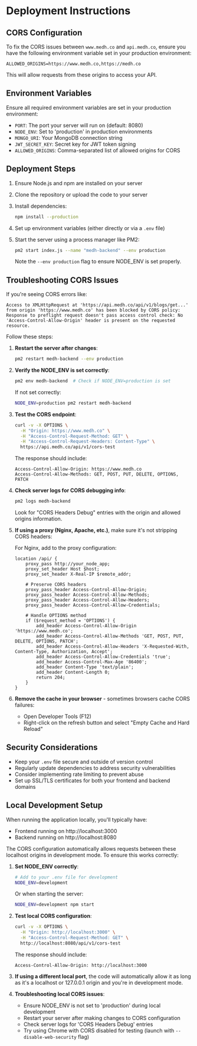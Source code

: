 # Deployment Instructions

## CORS Configuration

To fix the CORS issues between `www.medh.co` and `api.medh.co`, ensure you have the following environment variable set in your production environment:

```
ALLOWED_ORIGINS=https://www.medh.co,https://medh.co
```

This will allow requests from these origins to access your API.

## Environment Variables

Ensure all required environment variables are set in your production environment:

- `PORT`: The port your server will run on (default: 8080)
- `NODE_ENV`: Set to 'production' in production environments
- `MONGO_URI`: Your MongoDB connection string
- `JWT_SECRET_KEY`: Secret key for JWT token signing
- `ALLOWED_ORIGINS`: Comma-separated list of allowed origins for CORS

## Deployment Steps

1. Ensure Node.js and npm are installed on your server
2. Clone the repository or upload the code to your server
3. Install dependencies:
   ```bash
   npm install --production
   ```
4. Set up environment variables (either directly or via a `.env` file)
5. Start the server using a process manager like PM2:

   ```bash
   pm2 start index.js --name "medh-backend" --env production
   ```

   Note the `--env production` flag to ensure NODE_ENV is set properly.

## Troubleshooting CORS Issues

If you're seeing CORS errors like:

```
Access to XMLHttpRequest at 'https://api.medh.co/api/v1/blogs/get...' from origin 'https://www.medh.co' has been blocked by CORS policy:
Response to preflight request doesn't pass access control check: No 'Access-Control-Allow-Origin' header is present on the requested resource.
```

Follow these steps:

1. **Restart the server after changes**:

   ```bash
   pm2 restart medh-backend --env production
   ```

2. **Verify the NODE_ENV is set correctly**:

   ```bash
   pm2 env medh-backend  # Check if NODE_ENV=production is set
   ```

   If not set correctly:

   ```bash
   NODE_ENV=production pm2 restart medh-backend
   ```

3. **Test the CORS endpoint**:

   ```bash
   curl -v -X OPTIONS \
     -H "Origin: https://www.medh.co" \
     -H "Access-Control-Request-Method: GET" \
     -H "Access-Control-Request-Headers: Content-Type" \
     https://api.medh.co/api/v1/cors-test
   ```

   The response should include:

   ```
   Access-Control-Allow-Origin: https://www.medh.co
   Access-Control-Allow-Methods: GET, POST, PUT, DELETE, OPTIONS, PATCH
   ```

4. **Check server logs for CORS debugging info**:

   ```bash
   pm2 logs medh-backend
   ```

   Look for "CORS Headers Debug" entries with the origin and allowed origins information.

5. **If using a proxy (Nginx, Apache, etc.)**, make sure it's not stripping CORS headers:

   For Nginx, add to the proxy configuration:

   ```
   location /api/ {
       proxy_pass http://your_node_app;
       proxy_set_header Host $host;
       proxy_set_header X-Real-IP $remote_addr;

       # Preserve CORS headers
       proxy_pass_header Access-Control-Allow-Origin;
       proxy_pass_header Access-Control-Allow-Methods;
       proxy_pass_header Access-Control-Allow-Headers;
       proxy_pass_header Access-Control-Allow-Credentials;

       # Handle OPTIONS method
       if ($request_method = 'OPTIONS') {
           add_header Access-Control-Allow-Origin 'https://www.medh.co';
           add_header Access-Control-Allow-Methods 'GET, POST, PUT, DELETE, OPTIONS, PATCH';
           add_header Access-Control-Allow-Headers 'X-Requested-With, Content-Type, Authorization, Accept';
           add_header Access-Control-Allow-Credentials 'true';
           add_header Access-Control-Max-Age '86400';
           add_header Content-Type 'text/plain';
           add_header Content-Length 0;
           return 204;
       }
   }
   ```

6. **Remove the cache in your browser** - sometimes browsers cache CORS failures:
   - Open Developer Tools (F12)
   - Right-click on the refresh button and select "Empty Cache and Hard Reload"

## Security Considerations

- Keep your `.env` file secure and outside of version control
- Regularly update dependencies to address security vulnerabilities
- Consider implementing rate limiting to prevent abuse
- Set up SSL/TLS certificates for both your frontend and backend domains

## Local Development Setup

When running the application locally, you'll typically have:

- Frontend running on http://localhost:3000
- Backend running on http://localhost:8080

The CORS configuration automatically allows requests between these localhost origins in development mode. To ensure this works correctly:

1. **Set NODE_ENV correctly**:

   ```bash
   # Add to your .env file for development
   NODE_ENV=development
   ```

   Or when starting the server:

   ```bash
   NODE_ENV=development npm start
   ```

2. **Test local CORS configuration**:

   ```bash
   curl -v -X OPTIONS \
     -H "Origin: http://localhost:3000" \
     -H "Access-Control-Request-Method: GET" \
     http://localhost:8080/api/v1/cors-test
   ```

   The response should include:

   ```
   Access-Control-Allow-Origin: http://localhost:3000
   ```

3. **If using a different local port**, the code will automatically allow it as long as it's a localhost or 127.0.0.1 origin and you're in development mode.

4. **Troubleshooting local CORS issues**:
   - Ensure NODE_ENV is not set to 'production' during local development
   - Restart your server after making changes to CORS configuration
   - Check server logs for 'CORS Headers Debug' entries
   - Try using Chrome with CORS disabled for testing (launch with `--disable-web-security` flag)
